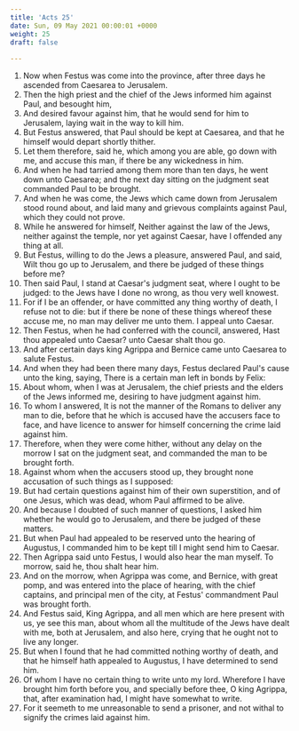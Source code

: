 ```yaml
---
title: 'Acts 25'
date: Sun, 09 May 2021 00:00:01 +0000
weight: 25
draft: false
  
---
```


1. Now when Festus was come into the province, after three days he ascended from Caesarea to Jerusalem.
2. Then the high priest and the chief of the Jews informed him against Paul, and besought him,
3. And desired favour against him, that he would send for him to Jerusalem, laying wait in the way to kill him.
4. But Festus answered, that Paul should be kept at Caesarea, and that he himself would depart shortly thither.
5. Let them therefore, said he, which among you are able, go down with me, and accuse this man, if there be any wickedness in him.
6. And when he had tarried among them more than ten days, he went down unto Caesarea; and the next day sitting on the judgment seat commanded Paul to be brought.
7. And when he was come, the Jews which came down from Jerusalem stood round about, and laid many and grievous complaints against Paul, which they could not prove.
8. While he answered for himself, Neither against the law of the Jews, neither against the temple, nor yet against Caesar, have I offended any thing at all.
9. But Festus, willing to do the Jews a pleasure, answered Paul, and said, Wilt thou go up to Jerusalem, and there be judged of these things before me?
10. Then said Paul, I stand at Caesar's judgment seat, where I ought to be judged: to the Jews have I done no wrong, as thou very well knowest.
11. For if I be an offender, or have committed any thing worthy of death, I refuse not to die: but if there be none of these things whereof these accuse me, no man may deliver me unto them. I appeal unto Caesar.
12. Then Festus, when he had conferred with the council, answered, Hast thou appealed unto Caesar? unto Caesar shalt thou go.
13. And after certain days king Agrippa and Bernice came unto Caesarea to salute Festus.
14. And when they had been there many days, Festus declared Paul's cause unto the king, saying, There is a certain man left in bonds by Felix:
15. About whom, when I was at Jerusalem, the chief priests and the elders of the Jews informed me, desiring to have judgment against him.
16. To whom I answered, It is not the manner of the Romans to deliver any man to die, before that he which is accused have the accusers face to face, and have licence to answer for himself concerning the crime laid against him.
17. Therefore, when they were come hither, without any delay on the morrow I sat on the judgment seat, and commanded the man to be brought forth.
18. Against whom when the accusers stood up, they brought none accusation of such things as I supposed:
19. But had certain questions against him of their own superstition, and of one Jesus, which was dead, whom Paul affirmed to be alive.
20. And because I doubted of such manner of questions, I asked him whether he would go to Jerusalem, and there be judged of these matters.
21. But when Paul had appealed to be reserved unto the hearing of Augustus, I commanded him to be kept till I might send him to Caesar.
22. Then Agrippa said unto Festus, I would also hear the man myself. To morrow, said he, thou shalt hear him.
23. And on the morrow, when Agrippa was come, and Bernice, with great pomp, and was entered into the place of hearing, with the chief captains, and principal men of the city, at Festus' commandment Paul was brought forth.
24. And Festus said, King Agrippa, and all men which are here present with us, ye see this man, about whom all the multitude of the Jews have dealt with me, both at Jerusalem, and also here, crying that he ought not to live any longer.
25. But when I found that he had committed nothing worthy of death, and that he himself hath appealed to Augustus, I have determined to send him.
26. Of whom I have no certain thing to write unto my lord. Wherefore I have brought him forth before you, and specially before thee, O king Agrippa, that, after examination had, I might have somewhat to write.
27. For it seemeth to me unreasonable to send a prisoner, and not withal to signify the crimes laid against him.
